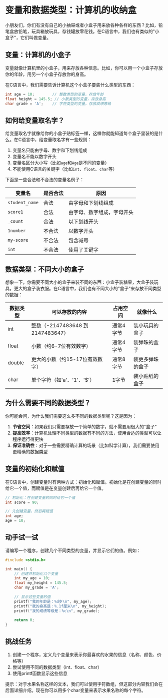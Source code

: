 # 变量和数据类型：计算机的收纳盒

小朋友们，你们有没有自己的小抽屉或者小盒子用来放各种各样的东西？比如，铅笔盒放铅笔，玩具箱放玩具，存钱罐放零花钱。在C语言中，我们也有类似的"小盒子"，它们叫做变量。

## 变量：计算机的小盒子

变量就像计算机里的小盒子，用来存放各种信息。比如，你可以用一个小盒子存放你的年龄，用另一个小盒子存放你的身高。

在C语言中，我们需要告诉计算机这个小盒子要装什么类型的东西：

```c
int age = 10;        // 整数类型的变量，存放年龄
float height = 145.5; // 小数类型的变量，存放身高
char grade = 'A';    // 字符类型的变量，存放成绩等级
```

## 如何给变量取名字？

给变量取名字就像给你的小盒子贴标签一样，这样你就能知道每个盒子里装的是什么。在C语言中，给变量取名字有一些规则：

1. 变量名只能由字母、数字和下划线组成
2. 变量名不能以数字开头
3. 变量名区分大小写（比如`age`和`Age`是不同的变量）
4. 不能使用C语言的关键字（比如`int`、`float`、`char`等）

下面是一些合法和不合法的变量名例子：

| 变量名 | 是否合法 | 原因 |
|-------|---------|------|
| `student_name` | 合法 | 由字母和下划线组成 |
| `score1` | 合法 | 由字母、数字组成，字母开头 |
| `_count` | 合法 | 以下划线开头 |
| `1number` | 不合法 | 以数字开头 |
| `my-score` | 不合法 | 包含减号 |
| `int` | 不合法 | 使用了关键字 |

## 数据类型：不同大小的盒子

想象一下，你需要不同大小的盒子来装不同的东西：小盒子装糖果，大盒子装玩具，更大的盒子装衣服。在C语言中，我们也有不同大小的"盒子"来存放不同类型的数据：

| 数据类型 | 可以存放的内容 | 占用空间 | 就像什么 |
|---------|--------------|---------|---------|
| int | 整数（-2147483648 到 2147483647） | 通常4字节 | 装小玩具的盒子 |
| float | 小数（约6-7位有效数字） | 通常4字节 | 装弹珠的盒子 |
| double | 更大的小数（约15-17位有效数字） | 通常8字节 | 装更多弹珠的盒子 |
| char | 单个字符（如'a'、'1'、'$'） | 1字节 | 装小贴纸的盒子 |

## 为什么需要不同的数据类型？

你可能会问，为什么我们需要这么多不同的数据类型呢？这是因为：

1. **节省空间**：如果我们只需要存放一个简单的数字，就不需要用很大的"盒子"
2. **提高效率**：计算机处理不同类型的数据有不同的方法，使用合适的类型可以让程序运行得更快
3. **保证准确性**：对于一些需要精确计算的场景（比如科学计算），我们需要使用更精确的数据类型

## 变量的初始化和赋值

在C语言中，创建变量时有两种方式：初始化和赋值。初始化是在创建变量的同时给它一个值，而赋值是在变量创建后再给它一个值。

```c
// 初始化：在创建变量的同时给它一个值
int score = 90;

// 先创建变量，然后再赋值
int age;
age = 10;
```

## 动手试一试

请编写一个程序，创建几个不同类型的变量，并显示它们的值。例如：

```c
#include <stdio.h>

int main() {
    // 创建并初始化几个变量
    int my_age = 10;
    float my_height = 145.5;
    char my_grade = 'A';
    
    // 显示这些变量的值
    printf("我的年龄是：%d岁\n", my_age);
    printf("我的身高是：%.1f厘米\n", my_height);
    printf("我的成绩等级是：%c\n", my_grade);
    
    return 0;
}
```

## 挑战任务

1. 创建一个程序，定义几个变量来表示你最喜欢的水果的信息（名称、颜色、价格等）
2. 尝试使用不同的数据类型（int、float、char）
3. 使用printf函数显示这些信息

提示：对于水果名称这样的文本，我们可以使用字符数组，但这部分内容我们会在后面详细介绍。现在你可以用多个char变量来表示水果名称的每个字符。